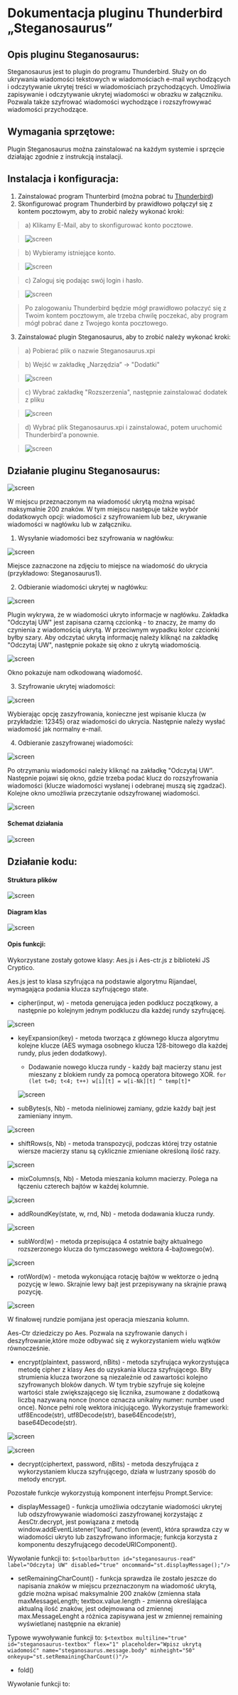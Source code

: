 # Dokumentacja pluginu Thunderbird „Steganosaurus”

## Opis pluginu Steganosaurus:
Steganosaurus jest to plugin do programu Thunderbird. Służy on do ukrywania wiadomości tekstowych w wiadomościach e-mail wychodzących i odczytywanie ukrytej treści w wiadomościach przychodzących. Umożliwia zapisywanie i odczytywanie ukrytej wiadomości w obrazku w załączniku. Pozwala także szyfrować wiadomości wychodzące i rozszyfrowywać wiadomości przychodzące.


## Wymagania sprzętowe:
Plugin Steganosaurus można zainstalować na każdym systemie i sprzęcie działając zgodnie z instrukcją instalacji.


## Instalacja i konfiguracja:
1. Zainstalować program Thunterbird (można pobrać tu [Thunderbird](https://www.mozilla.org/pl/thunderbird/))
2. Skonfigurować program Thunderbird by prawidłowo połączył się z kontem pocztowym, aby to zrobić należy wykonać kroki:
  > a) Klikamy E-Mail, aby to skonfigurować konto pocztowe.
  
  > ![screen](https://s21.postimg.org/pr4dgjpo7/image.png)
  
  > b) Wybieramy istniejące konto.
  
  > ![screen](https://s1.postimg.org/3pza3gcn3/image.png)
  
  > c) Zaloguj się podając swój login i hasło.
  
  > ![screen](https://s18.postimg.org/8saxuiv61/image.png)
  
  > Po zalogowaniu Thunderbird będzie mógł prawidłowo połaczyć się z Twoim kontem pocztowym, ale trzeba chwilę poczekać, aby program mógł pobrać dane z Twojego konta pocztowego.

3. Zainstalować plugin Steganosaurus, aby to zrobić należy wykonać kroki:
  > a) Pobierać plik o nazwie Steganosaurus.xpi
  
  > b) Wejść w zakładkę „Narzędzia” -> "Dodatki"
  
  > ![screen](https://s17.postimg.org/gmci69327/image.png)
  
  > c) Wybrać zakładkę "Rozszerzenia", następnie zainstalować dodatek z pliku
  
  > ![screen](https://s11.postimg.org/95na5zccj/image.png)
  
  > d) Wybrać plik Steganosaurus.xpi i zainstalować, potem uruchomić Thunderbird'a ponownie.
  
  > ![screen](https://s7.postimg.org/tcy20wfdn/image.png)


## Działanie pluginu Steganosaurus:
![screen](https://s28.postimg.org/agies0hb1/image.png)

W miejscu przeznaczonym na wiadomość ukrytą można wpisać maksymalnie 200 znaków. W tym miejscu następuje także wybór dodatkowych opcji: wiadomości z szyfrowaniem lub bez, ukrywanie wiadomości w nagłówku lub w załączniku.

1. Wysyłanie wiadomości bez szyfrowania w nagłówku:

  ![screen](https://s14.postimg.org/89zb18g9d/image.png)

  Miejsce zaznaczone na zdjęciu to miejsce na wiadomość do ukrycia (przykładowo: Steganosaurus1).

2. Odbieranie wiadomości ukrytej w nagłówku:

  ![screen](https://s17.postimg.org/mjl7aufkv/image.png)

  Plugin wykrywa, że w wiadomości ukryto informacje w nagłówku. Zakładka "Odczytaj UW" jest zapisana czarną czcionką - to znaczy, że mamy do czynienia z wiadomością ukrytą. W przeciwnym wypadku kolor czcionki byłby szary. Aby odczytać ukrytą informację należy kliknąć na zakładkę "Odczytaj UW", następnie pokaże się okno z ukrytą wiadomością.

  ![screen](https://s12.postimg.org/6mjaxjbu5/image.png)

  Okno pokazuje nam odkodowaną wiadomość.

3. Szyfrowanie ukrytej wiadomości:

  ![screen](https://s24.postimg.org/kqtf0pt79/image.png)

  Wybierając opcję zaszyfrowania, konieczne jest wpisanie klucza (w przykładzie: 12345) oraz wiadomości do ukrycia. Następnie należy wysłać wiadomość jak normalny e-mail.
  
4. Odbieranie zaszyfrowanej wiadomości:

  ![screen](https://s27.postimg.org/j8qi2k8xv/image.png)

  Po otrzymaniu wiadomości należy kliknąć na zakładkę "Odczytaj UW". Następnie pojawi się okno, gdzie trzeba podać klucz do rozszyfrowania wiadomości (klucze wiadomości wysłanej i odebranej muszą się zgadzać). Kolejne okno umożliwia przeczytanie odszyfrowanej wiadomości.

  ![screen](https://s18.postimg.org/4vn52ja3d/image.png)

#### Schemat działania

![screen](https://s3.postimg.org/87jgma0b7/Diagram.png "Diagram pluginu Steganosaurus")

## Działanie kodu:

#### Struktura plików

![screen](https://s8.postimg.org/fbxgko411/image.png)

#### Diagram klas
![screen](https://s31.postimg.org/5etxukhe3/image.png)

#### Opis funkcji:
Wykorzystane zostały gotowe klasy: Aes.js i Aes-ctr.js z biblioteki JS Cryptico.

Aes.js jest to klasa szyfrująca na podstawie algorytmu Rijandael, wymagająca podania klucza szyfrującego state.
  - cipher(input, w) - metoda generująca jeden podklucz początkowy, a następnie po kolejnym jednym podkluczu dla każdej rundy szyfrującej.
  
  ![screen](https://s4.postimg.org/uqct6yegd/image.png)
  
  - keyExpansion(key) - metoda tworząca z głównego klucza algorytmu kolejne klucze (AES wymaga osobnego klucza 128-bitowego dla każdej rundy, plus jeden dodatkowy).
    - Dodawanie nowego klucza rundy - każdy bajt macierzy stanu jest mieszany z blokiem rundy za pomocą operatora bitowego XOR. `for (let t=0; t<4; t++) w[i][t] = w[i-Nk][t] ^ temp[t]*`
    
    ![screen](https://s21.postimg.org/llie3vxw7/image.png)
    
  - subBytes(s, Nb) - metoda nieliniowej zamiany, gdzie każdy bajt jest zamieniany innym.
  
  ![screen](https://s10.postimg.org/5kye0bgtl/image.png)
  
  - shiftRows(s, Nb) - metoda transpozycji, podczas której trzy ostatnie wiersze macierzy stanu są cyklicznie zmieniane określoną ilość razy.
  
  ![screen](https://s4.postimg.org/t33rz6vul/image.png)
  
  - mixColumns(s, Nb) - Metoda mieszania kolumn macierzy. Polega na łączeniu czterech bajtów w każdej kolumnie.
  
  ![screen](https://s2.postimg.org/7tw5d53yh/image.png)
  
  - addRoundKey(state, w, rnd, Nb) - metoda dodawania klucza rundy.
  
  ![screen](https://s28.postimg.org/ngfjrgbdp/image.png)
  
  - subWord(w) - metoda przepisująca 4 ostatnie bajty aktualnego rozszerzonego klucza do tymczasowego wektora 4-bajtowego(w).
  
  ![screen](https://s17.postimg.org/xsiemumwv/image.png)
  
  - rotWord(w) - metoda wykonująca rotację bajtów w wektorze o jedną pozycję w lewo. Skrajnie lewy bajt jest przepisywany na skrajnie prawą pozycję.
  
  ![screen](https://s15.postimg.org/7kfv6sby3/image.png)
  
W finałowej rundzie pomijana jest operacja mieszania kolumn.
 
Aes-Ctr dziedziczy po Aes. Pozwala na szyfrowanie danych i deszyfrowanie,które może odbywać się z wykorzystaniem wielu wątków równocześnie.
  - encrypt(plaintext, password, nBits) - metoda szyfrująca wykorzystująca metodę cipher z klasy Aes do uzyskania klucza szyfrującego. Bity strumienia klucza tworzone są niezależnie od zawartości kolejno szyfrowanych bloków danych. W tym trybie szyfruje się kolejne wartości stale zwiększającego się licznika, zsumowane z dodatkową liczbą nazywaną nonce (nonce oznacza unikalny numer: number used once). Nonce pełni rolę wektora inicjującego. Wykorzystuje frameworki: utf8Encode(str), utf8Decode(str), base64Encode(str), base64Decode(str).
  
  ![screen](https://s28.postimg.org/bgsiggc6z/image.png)
  
  ![screen](https://s22.postimg.org/ptlwezg0x/image.png)
  
  - decrypt(ciphertext, password, nBits) - metoda deszyfrująca z wykorzystaniem klucza szyfrującego, działa w lustrzany sposób do metody encrypt.


Pozostałe funkcje wykorzystują komponent interfejsu Prompt.Service:
 - displayMessage() - funkcja umożliwia odczytanie wiadomości ukrytej lub odszyfrowywanie wiadomości zaszyfrowanej korzystając z AesCtr.decrypt, jest powiązana z metodą window.addEventListener('load', function (event), która sprawdza czy w wiadomości ukryto lub zaszyfrowano informacje; funkcja korzysta z komponentu deszyfrującego decodeURIComponent().

Wywołanie funkcji to:
`$<toolbarbutton id="steganosaurus-read" label="Odczytaj UW" disabled="true" oncommand="st.displayMessage();"/>`

  - setRemainingCharCount() - funkcja sprawdza ile zostało jeszcze do napisania znaków w miejscu przeznaczonym na wiadomość ukrytą, gdzie można wpisać maksymalnie 200 znaków (zmienna stała maxMessageLength; textbox.value.length - zmienna określająca aktualną ilość znaków, jest odejmowana od zmiennej max.MessageLenght a różnica zapisywana jest w zmiennej remaining wyświetlanej następnie na ekranie)

Typowe wywoływanie funkcji to:
`$<textbox multiline="true" id="steganosaurus-textbox" flex="1" placeholder="Wpisz ukrytą wiadomość" name="steganosaurus.message.body" minheight="50" onkeyup="st.setRemainingCharCount()"/>`

  - fold()
  
Wywołanie funkcji to:
